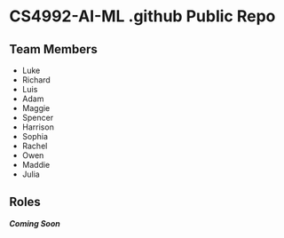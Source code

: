 # CS4992-AI-ML .github Public Repo

## Team Members
- Luke
- Richard
- Luis
- Adam
- Maggie
- Spencer
- Harrison
- Sophia
- Rachel
- Owen
- Maddie
- Julia

## Roles
***Coming Soon***

